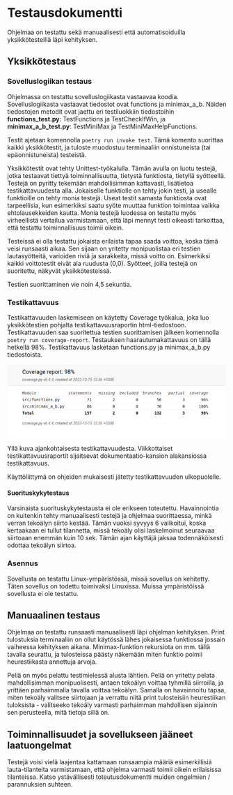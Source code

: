 # Testausdokumentti

Ohjelmaa on testattu sekä manuaalisesti että automatisoiduilla yksikkötesteillä läpi kehityksen.

## Yksikkötestaus

### Sovelluslogiikan testaus

Ohjelmassa on testattu sovelluslogiikasta vastaavaa koodia. Sovelluslogiikasta vastaavat tiedostot ovat functions ja minimax_a_b. Näiden tiedostojen metodit ovat jaettu eri testiluokkiin tiedostoihin **functions_test.py**: TestFunctions ja TestCheckIfWin, ja **minimax_a_b_test.py**: TestMiniMax ja TestMiniMaxHelpFunctions.

Testit ajetaan komennolla `poetry run invoke test`. Tämä komento suorittaa kaikki yksikkötestit, ja tuloste muodostuu terminaaliin onnistuneista (tai epäonnistuneista) testeistä. 

Yksikkötestit ovat tehty Unittest-työkalulla. Tämän avulla on luotu testejä, jotka testaavat tiettyä toiminnallisuutta, tietystä funktiosta, tietyllä syötteellä. Testejä on pyritty tekemään mahdollisimman kattavasti, lisätietoa testikattavuudesta alla. Jokaiselle funktiolle on tehty jokin testi, ja usealle funktioille on tehty monia testejä. Useat testit samasta funktiosta ovat tarpeellisia, kun esimerkiksi saatu syöte muuttaa funktion toimintaa vaikka ehtolausekkeiden kautta. Monia testejä luodessa on testattu myös virheellistä vertailua varmistamaan, että läpi mennyt testi oikeasti tarkoittaa, että testattu toiminnallisuus toimii oikein. 

Testeissä ei olla testattu jokaista erilaista tapaa saada voittoa, koska tämä veisi runsaasti aikaa. Sen sijaan on yritetty monipuolistaa eri testien lautasyötteitä, varioiden riviä ja sarakkeita, missä voitto on. Esimerkiksi kaikki voittotestit eivät ala ruudusta (0,0). Syötteet, joilla testejä on suoritettu, näkyvät yksikkötesteissä.

Testien suorittaminen vie noin 4,5 sekuntia. 

### Testikattavuus

Testikattavuuden laskemiseen on käytetty Coverage työkalua, joka luo yksikkötestien pohjalta testikattavuusraportin html-tiedostoon. 
Testikattavuuden saa suoritettua testien suorittamisen jälkeen komennolla `poetry run coverage-report`. 
Testauksen haarautumakattavuus on tällä hetkellä 98%. Testikattavuus lasketaan functions.py ja minimax_a_b.py tiedostoista. 

![](./testikattavuus/coveragereport15oct.png)

Yllä kuva ajankohtaisesta testikattavuudesta. Viikkottaiset testikattavuusraportit sijaitsevat dokumentaatio-kansion alakansiossa testikattavuus.

Käyttöliittymä on ohjeiden mukaisesti jätetty testikattavuuden ulkopuolelle.

#### Suorituskykytestaus
Varsinaista suorituskykytestausta ei ole erikseen toteutettu. Havainnointia on kuitenkin tehty manuaalisesti testejä ja ohjelmaa suorittaessa, minkä verran tekoälyn siirto kestää. Tämän vuoksi syvyys 6 valikoitui, koska kertaakaan ei tullut tilannetta, missä tekoäly olisi laskelmoinut seuraavaa siirtoaan enemmän kuin 10 sek. Tämän ajan käyttäjä jaksaa todennäköisesti odottaa tekoälyn siirtoa.

### Asennus
Sovellusta on testattu Linux-ympäristössä, missä sovellus on kehitetty. Täten sovellus on todettu toimivaksi Linuxissa. Muissa ympäristöissä sovellusta ei ole testattu.

## Manuaalinen testaus
Ohjelmaa on testattu runsaasti manuaalisesti läpi ohjelman kehityksen. Print tulostuksia terminaaliin on ollut käytössä lähes jokaisessa funktiossa jossain vaiheessa kehityksen aikana. Minimax-funktion rekursiota on mm. tällä tavalla seurattu, ja tulosteissa päästy näkemään miten funktio poimii heurestiikasta annettuja arvoja.

Peliä on myös pelattu testimielessä alusta lähtien. Peliä on yritetty pelata mahdollisimman monipuolisesti, antaen tekoälyn voittaa tyhmillä siirroilla, ja yrittäen parhaimmalla tavalla voittaa tekoälyn. Samalla on havainnoitu tapaa, miten tekoäly valitsee siirtojaan ja verrattu niitä print tulosteisiin heurestiikan tuloksista - valitseeko tekoäly varmasti parhaimman mahdollisen sijainnin sen perusteella, mitä tietoja sillä on. 

## Toiminnallisuudet ja sovellukseen jääneet laatuongelmat 

Testejä voisi vielä laajentaa kattamaan runsaampia määriä esimerkillisiä lauta-tilanteita varmistamaan, että ohjelma varmasti toimii oikein erilaisissa tilanteissa. Katso ystävällisesti toteutusdokumentti muiden ongelmien / parannuksien suhteen. 
